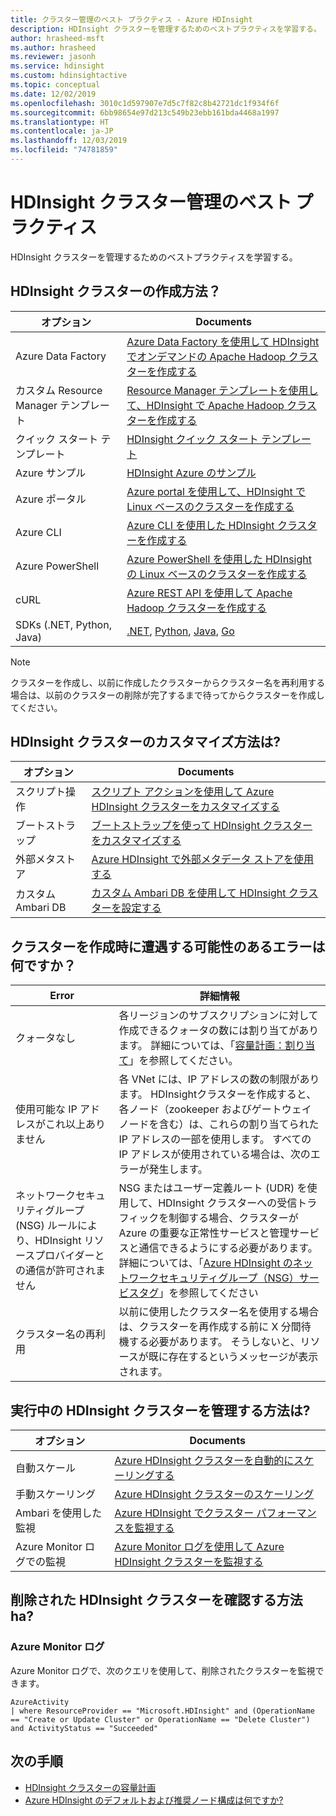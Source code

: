 ```yaml
---
title: クラスター管理のベスト プラクティス - Azure HDInsight
description: HDInsight クラスターを管理するためのベストプラクティスを学習する。
author: hrasheed-msft
ms.author: hrasheed
ms.reviewer: jasonh
ms.service: hdinsight
ms.custom: hdinsightactive
ms.topic: conceptual
ms.date: 12/02/2019
ms.openlocfilehash: 3010c1d597907e7d5c7f82c8b42721dc1f934f6f
ms.sourcegitcommit: 6bb98654e97d213c549b23ebb161bda4468a1997
ms.translationtype: HT
ms.contentlocale: ja-JP
ms.lasthandoff: 12/03/2019
ms.locfileid: "74781859"
---
```

# <a name="hdinsight-cluster-management-best-practices"></a>HDInsight クラスター管理のベスト プラクティス

HDInsight クラスターを管理するためのベストプラクティスを学習する。

## <a name="how-do-i-create-hdinsight-clusters"></a>HDInsight クラスターの作成方法？

| オプション | Documents |
|---|---|
| Azure Data Factory | [Azure Data Factory を使用して HDInsight でオンデマンドの Apache Hadoop クラスターを作成する](./hdinsight-hadoop-create-linux-clusters-adf.md) |
| カスタム Resource Manager テンプレート | [Resource Manager テンプレートを使用して、HDInsight で Apache Hadoop クラスターを作成する](./hdinsight-hadoop-create-linux-clusters-arm-templates.md) |
| クイック スタート テンプレート | [HDInsight クイック スタート テンプレート](https://azure.microsoft.com/resources/templates/?term=hdinsight) |
| Azure サンプル | [HDInsight Azure のサンプル](https://docs.microsoft.com/samples/browse/?products=azure-hdinsight) |
| Azure ポータル | [Azure portal を使用して、HDInsight で Linux ベースのクラスターを作成する](./spark/apache-spark-intellij-tool-plugin.md) |
| Azure CLI | [Azure CLI を使用した HDInsight クラスターを作成する](./hdinsight-hadoop-create-linux-clusters-azure-cli.md) |
| Azure PowerShell | [Azure PowerShell を使用した HDInsight の Linux ベースのクラスターを作成する](./hdinsight-hadoop-create-linux-clusters-azure-powershell.md) |
| cURL | [Azure REST API を使用して Apache Hadoop クラスターを作成する](./hdinsight-hadoop-create-linux-clusters-curl-rest.md) |
| SDKs (.NET, Python, Java) | [.NET](https://docs.microsoft.com/dotnet/api/overview/azure/hdinsight?view=azure-dotnet), [Python](https://docs.microsoft.com/python/api/overview/azure/hdinsight?view=azure-python), [Java](https://docs.microsoft.com/java/api/overview/azure/hdinsight?view=azure-java-stable), [Go](https://docs.microsoft.com/azure/hdinsight/hdinsight-go-sdk-overview) |

> [!Note]
> クラスターを作成し、以前に作成したクラスターからクラスター名を再利用する場合は、以前のクラスターの削除が完了するまで待ってからクラスターを作成してください。

## <a name="how-do-i-customize-hdinsight-clusters"></a>HDInsight クラスターのカスタマイズ方法は?

| オプション | Documents |
|---|---|
| スクリプト操作 | [スクリプト アクションを使用して Azure HDInsight クラスターをカスタマイズする](./hdinsight-hadoop-customize-cluster-linux.md) |
| ブートストラップ | [ブートストラップを使って HDInsight クラスターをカスタマイズする](./hdinsight-hadoop-customize-cluster-bootstrap.md) |
| 外部メタストア | [Azure HDInsight で外部メタデータ ストアを使用する](./hdinsight-use-external-metadata-stores.md) |
| カスタム Ambari DB | [カスタム Ambari DB を使用して HDInsight クラスターを設定する](./hdinsight-custom-ambari-db.md) |

## <a name="what-are-some-errors-i-might-face-when-creating-clusters"></a>クラスターを作成時に遭遇する可能性のあるエラーは何ですか？

| Error | 詳細情報 |
|---|---|
| クォータなし | 各リージョンのサブスクリプションに対して作成できるクォータの数には割り当てがあります。 詳細については、「[容量計画：割り当て](./hdinsight-capacity-planning.md)」を参照してください。 |
| 使用可能な IP アドレスがこれ以上ありません | 各 VNet には、IP アドレスの数の制限があります。 HDInsightクラスターを作成すると、各ノード（zookeeper およびゲートウェイノードを含む）は、これらの割り当てられた IP アドレスの一部を使用します。 すべての IP アドレスが使用されている場合は、次のエラーが発生します。  |
| ネットワークセキュリティグループ (NSG) ルールにより、HDInsight リソースプロバイダーとの通信が許可されません | NSG またはユーザー定義ルート (UDR) を使用して、HDInsight クラスターへの受信トラフィックを制御する場合、クラスターが Azure の重要な正常性サービスと管理サービスと通信できるようにする必要があります。 詳細については、「[Azure HDInsight のネットワークセキュリティグループ（NSG）サービスタグ](./hdinsight-service-tags.md)」を参照してください |
| クラスター名の再利用 | 以前に使用したクラスター名を使用する場合は、クラスターを再作成する前に X 分間待機する必要があります。 そうしないと、リソースが既に存在するというメッセージが表示されます。 |

## <a name="how-do-i-manage-running-hdinsight-clusters"></a>実行中の HDInsight クラスターを管理する方法は?

| オプション | Documents |
|---|---|
| 自動スケール | [Azure HDInsight クラスターを自動的にスケーリングする](./hdinsight-autoscale-clusters.md) |
| 手動スケーリング | [Azure HDInsight クラスターのスケーリング](./hdinsight-scaling-best-practices.md) |
| Ambari を使用した監視| [Azure HDInsight でクラスター パフォーマンスを監視する](./hdinsight-key-scenarios-to-monitor.md) |
| Azure Monitor ログでの監視 | [Azure Monitor ログを使用して Azure HDInsight クラスターを監視する](./hdinsight-hadoop-oms-log-analytics-tutorial.md) |

## <a name="how-do-i-check-on-deleted-hdinsight-clusters"></a>削除された HDInsight クラスターを確認する方法ha?

### <a name="azure-monitor-logs"></a>Azure Monitor ログ

Azure Monitor ログで、次のクエリを使用して、削除されたクラスターを監視できます。

```loganalytics
AzureActivity
| where ResourceProvider == "Microsoft.HDInsight" and (OperationName == "Create or Update Cluster" or OperationName == "Delete Cluster") and ActivityStatus == "Succeeded"
```

## <a name="next-steps"></a>次の手順

* [HDInsight クラスターの容量計画](./hdinsight-capacity-planning.md)
* [Azure HDInsight のデフォルトおよび推奨ノード構成は何ですか?](./hdinsight-supported-node-configuration.md)
